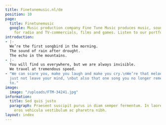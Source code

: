 ```yaml
---
title: Finetunemusic.nl/de
position: 10
page:
  title: Finetunemusic
  google: Music production company Fine Tune Music produces music, sound and voice-over
    for radio and TV-commercials, films and games. Listen to our portfolio.
introduction:
- |-
  We’re the first songbird in the morning.
  The sound of rain after drought.
  The echo in the mountains.
- |-
  You will find us everywhere, but we are always invisible.
  We travel at tremendous speed.
- "We can scare you, make you laugh and make you cry.\nWe’re that melody that will
  just not leave your mind, \nbut also that one song you no longer remember the name
  to."
image:
  image: "/uploads/FTM-34241.jpg"
information:
  title: Sed quis justo
  paragraph: Praesent suscipit purus in diam semper fermentum. In laoreet tortor id
    eros vehicula vestibulum ac pharetra nibh.
layout: index
---
```

